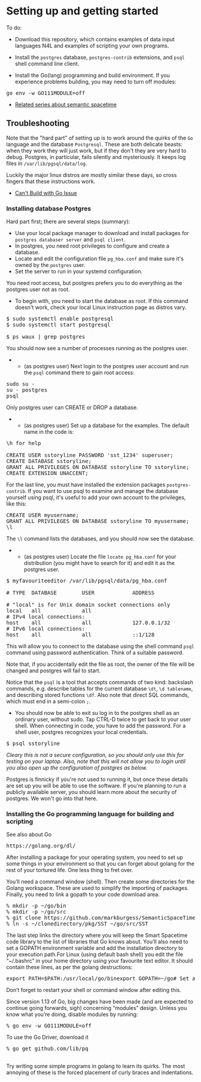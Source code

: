 
# Setting up and getting started

To do:

* Download this repository, which contains examples of data input
languages N4L and examples of scripting your own programs.

* Install the `postgres` database, `postgres-contrib` extensions, and `psql` shell command line client.

* Install the Go(lang) programming and build environment. If you experience problems building,
you may need to turn off modules:
<pre>
go env -w GO111MODULE=off
</pre>


* [Related series about semantic spacetime](https://mark-burgess-oslo-mb.medium.com/list/semantic-spacetime-and-data-analytics-28e9649c0ade)

## Troubleshooting

Note that the "hard part" of setting up is to work around the quirks of the `Go` language and the database `Postgresql`. These are both delicate beasts: when they work they will just work, but if they don't they are very hard to debug. Postgres, in particular, fails silently and mysteriously. It keeps log files in `/var/lib/pgsql/data/log`.

Luckily the major linux distros are mostly similar these days, so cross fingers that these instructions work. 


* [Can't Build with Go Issue](https://github.com/markburgess/SSTorytime/issues/1)



### Installing database Postgres

Hard part first; there are several steps (summary):

* Use your local package manager to download and install packages for `postgres databaser server` and `psql client`.
* In postgres, you need root privileges to configure and create a database.
* Locate and edit the configuration file `pg_hba.conf` and make sure it's owned by the `postgres` user.
* Set the server to run in your systemd configuration. 

You need root access, but postgres prefers you to do everything as the postgres user not as root.

* To begin with, you need to start the database as root.
If this command doesn't work, check your local Linux instruction page as distros vary.
<pre>
$ sudo systemctl enable postgresql
$ sudo systemctl start postgresql

$ ps waux | grep postgres
</pre>
You should now see a number of processes running as the postgres user.

* * (as postgres user) Next login to the postgres user account and run the `psql` command there to gain root access:
<pre>
sudo su -
su - postgres
psql
</pre>
Only postgres user can CREATE or DROP a database.

* * (as postgres user) Set up a database for the examples. The default name in the code is:
<pre>
\h for help

CREATE USER sstoryline PASSWORD 'sst_1234' superuser;
CREATE DATABASE sstoryline;
GRANT ALL PRIVILEGES ON DATABASE sstoryline TO sstoryline;
CREATE EXTENSION UNACCENT;
</pre>
For the last line, you must have installed the extension packages `postgres-contrib`.
If you want to use psql to examine and manage
the database yourself using psql, it's useful to add your own account to the privileges, like this:
<pre>
CREATE USER myusername;
GRANT ALL PRIVILEGES ON DATABASE sstoryline TO myusername;
\l
</pre>
The `\l` command lists the databases, and you should now see the database.

* * (as postgres user) Locate the file `locate pg_hba.conf` for your distribution (you might have to search for it) and edit it as the postgres user.

<pre>
$ myfavouriteeditor /var/lib/pgsql/data/pg_hba.conf

# TYPE  DATABASE        USER            ADDRESS                 METHOD

# "local" is for Unix domain socket connections only
local   all             all                                     peer
# IPv4 local connections:
host    all             all             127.0.0.1/32            <b>password</b>
# IPv6 local connections:
host    all             all             ::1/128                 <b>password</b>
</pre>
This will allow you to connect to the database using the shell command `psql` command using password
authentication. Think of a suitable password.

Note that, if you accidentally edit the file as root, the owner of the file will be changed and postgres will fail to start.


Notice that the `psql` is a tool that accepts commands of two kind: backslash commands, e.g. describe tables for the current database `\dt`,  `\d tablename`, and describing stored functions `\df`. Also note that direct SQL commands, which must end in a semi-colon `;`.

* You should now be able to exit su log in to the postgres shell as an ordinary user, without sudo. Tap CTRL-D twice to get back to your user shell.
When connecting in code, you have to add the password. For a shell user, postgres recognizes your local
credentials.
<pre>
$ psql sstoryline
</pre>


*Cleary this is not a secure configuration, so you should only use this for testing on your laptop.
Also, note that this will not allow you to login until you also open up the configuration of postgres
as below.*


Postgres is finnicky if you're not used to running it, but once these details are set up
you will be able to use the software. If you're planning to run a publicly available server, you
should learn more about the security of postgres. We won't go into that here.



### Installing the Go programming language for building and scripting

See also about Go
<pre>
https://golang.org/dl/
</pre>
After installing a package for your operating system, you need to set up some things in your environment so that you can forget about golang for the rest of your tortured life. One less thing to fret over.

You’ll need a command window (shell). 
Then create some directories for the Golang workspace. 
These are used to simplify the importing of packages. Finally, you need to link a gopath to your code download area.
<pre>
% mkdir -p ~/go/bin
% mkdir -p ~/go/src
% git clone https://github.com/markburgess/SemanticSpaceTime
% ln -s ~/clonedirectory/pkg/SST ~/go/src/SST
</pre>
The last step links the directory where you will keep the Smart Spacetime code library to the list of libraries that Go knows about. You’ll also need to set a GOPATH environment variable and add the installation directory to your execution path.For Linux (using default bash shell) you edit the file “~/.bashrc” in your home directory using your favourite text editor. It should contain these lines, as per the golang destructions:
<pre>
export PATH=$PATH:/usr/local/go/binexport GOPATH=~/go# Set a short promptexport PS1=”mark% “
</pre>
Don’t forget to restart your shell or command window after editing this.

Since version 1.13 of Go, big changes have been made (and are expected to continue going forwards, sigh) concerning “modules” design. Unless you know what you’re doing, disable modules by running:
<pre>
% go env -w GO111MODULE=off
</pre>
To use the Go Driver, download it
<pre>
% go get github.com/lib/pq

</pre>

Try writing some simple programs in golang to learn its quirks. The
most annoying of these is the forced placement of curly braces and
indentations.



